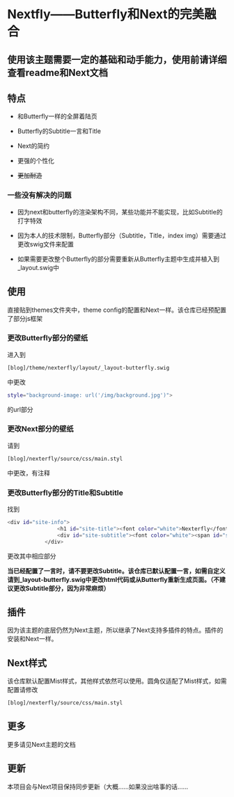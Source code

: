 # Nextfly——Butterfly和Next的完美融合

## 使用该主题需要一定的基础和动手能力，使用前请详细查看readme和Next文档

## 特点

- 和Butterfly一样的全屏着陆页

- Butterfly的Subtitle一言和Title

- Next的简约

- 更强的个性化

- <del>更加耐造</del>

### 一些没有解决的问题

- 因为next和butterfly的渲染架构不同，某些功能并不能实现，比如Subtitle的打字特效

- 因为本人的技术限制，Butterfly部分（Subtitle，Title，index img）需要通过更改swig文件来配置

- 如果需要更改整个Butterfly的部分需要重新从Butterfly主题中生成并植入到_layout.swig中
  
## 使用

直接贴到themes文件夹中，theme config的配置和Next一样。该仓库已经预配置了部分js框架

### 更改Butterfly部分的壁纸

进入到

```bash
[blog]/theme/nexterfly/layout/_layout-butterfly.swig
```

中更改


```bash
style="background-image: url('/img/background.jpg')">
```

的url部分

### 更改Next部分的壁纸

请到

```bash
[blog]/nexterfly/source/css/main.styl
```

中更改，有注释

### 更改Butterfly部分的Title和Subtitle

找到

```bash
<div id="site-info">
                <h1 id="site-title"><font color="white">Nexterfly</font></h1>
                <div id="site-subtitle"><font color="white"><span id="subtitle">希望你别像风，在我这里面掀起万翻般波澜，却又跟云去了远方。</span></font></div>
            </div>
```

更改其中相应部分

**当已经配置了一言时，请不要更改Subtitle。该仓库已默认配置一言，如需自定义请到_layout-butterfly.swig中更改html代码或从Butterfly重新生成页面。（不建议更改Subtitle部分，因为非常麻烦）**

## 插件

因为该主题的底层仍然为Next主题，所以继承了Next支持多插件的特点。插件的安装和Next一样。

## Next样式

该仓库默认配置Mist样式，其他样式依然可以使用。圆角仅适配了Mist样式，如需配置请修改

```bash
[blog]/nexterfly/source/css/main.styl
```

## 更多

更多请见Next主题的文档

## 更新

本项目会与Next项目保持同步更新（大概......如果没出啥事的话......